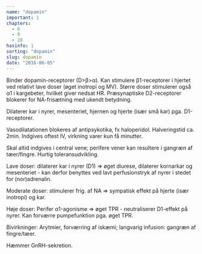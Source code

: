 ```yaml
---
name: "dopamin"
important: 1
chapters:  
  - 6 
  - 9 
  - 28
hasinfo: 1
sorting: "dopamin"
slug: dopamin
date: "2016-06-05"
---
```


Binder dopamin-receptorer (D>β>α). Kan stimulere β1-receptorer i hjertet ved relativt lave doser (øget inotropi og MV). Større doser stimulerer også α1 i kargebeter, hvilket giver nedsat HR. Præsynaptiske D2-receptorer blokerer for NA-frisætning med ukendt betydning.

Dilaterer kar i nyrer, mesenteriet, hjernen og hjerte (især små kar) pga. D1-receptorer.

Vasodilatationen blokeres af antipsykotika, fx haloperidol. Halveringstid ca. 2min. Indgives oftest IV, virkning varer kun få minutter.

Skal altid indgives i central vene; perifere vener kan resultere i gangræn af tæer/fingre. Hurtig toleransudvikling.

Lave doser: dilaterer kar i nyrer (D1) => øget diurese, dilaterer kornarkar og mesenteriet - kan derfor benyttes ved lavt perfusionstryk af nyrer i stedet for (nor)adrenalin.

Moderate doser: stimulerer frig. af NA => sympatisk effekt på hjerte (især inotropi) og kar.

Høje doser: Perifer α1-agonisme => øget TPR - neutraliserer D1-effekt på nyrer. Kan forværre pumpefunktion pga. øget TPR.

Bivirkninger: Arytmier, forværring af iskæmi; langvarig infusion: gangræn af fingre/tæer.

Hæmmer GnRH-sekretion.
